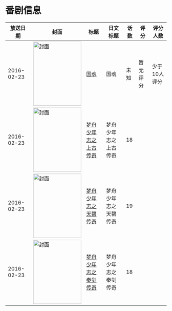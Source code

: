 # 番剧信息

|放送日期|封面|标题|日文标题|话数|评分|评分人数|
|---|---|---|---|---|---|---|
|2016-02-23|<img src="//lain.bgm.tv/pic/cover/c/30/70/170122_aA2oa.jpg" alt="封面" style="width:150px;height:200px;object-fit:cover;">|[国魂](https://bangumi.tv/subject/170122)|国魂|未知|暂无评分|少于10人评分|
|2016-02-23|<img src="//lain.bgm.tv/pic/cover/c/5e/25/499598_mL438.jpg" alt="封面" style="width:150px;height:200px;object-fit:cover;">|[梦舟少年志之上古传奇](https://bangumi.tv/subject/499598)|梦舟少年志之上古传奇|18|||
|2016-02-23|<img src="//lain.bgm.tv/pic/cover/c/8a/36/499599_ghp70.jpg" alt="封面" style="width:150px;height:200px;object-fit:cover;">|[梦舟少年志之天罄传奇](https://bangumi.tv/subject/499599)|梦舟少年志之天罄传奇|19|||
|2016-02-23|<img src="//lain.bgm.tv/pic/cover/c/f0/53/499603_swsZU.jpg" alt="封面" style="width:150px;height:200px;object-fit:cover;">|[梦舟少年志之秦剑传奇](https://bangumi.tv/subject/499603)|梦舟少年志之秦剑传奇|18|||
